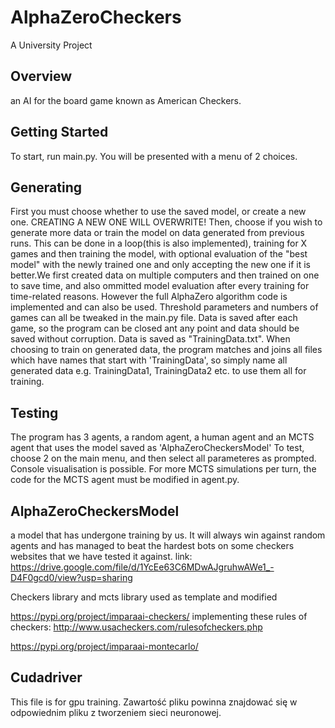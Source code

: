 # AlphaZeroCheckers
A University Project

## Overview
an AI for the board game known as American Checkers. 

## Getting Started
To start, run main.py. You will be presented with a menu of 2 choices.

## Generating 

First you must choose whether to use the saved model, or create a new one. CREATING A NEW ONE WILL OVERWRITE! Then, choose if you wish to generate more data or train the model on data generated from previous runs. This can be done in a loop(this is also implemented), training for X games and then training the model, with optional evaluation of the "best model" with the newly trained one and only accepting the new one if it is better.We first created data on multiple computers and then trained on one to save time, and also ommitted model evaluation after every training for time-related reasons. However the full AlphaZero algorithm code is implemented and can also be used. Threshold parameters and numbers of games can all be tweaked in the main.py file. Data is saved after each game, so the program can be closed ant any point and data should be saved without corruption. Data is saved as "TrainingData.txt". When choosing to train on generated data, the program matches and joins all files which have names that start with 'TrainingData', so simply name all generated data e.g. TrainingData1, TrainingData2 etc. to use them all for training.

## Testing

The program has 3 agents, a random agent, a human agent and an MCTS agent that uses the model saved as 'AlphaZeroCheckersModel'
To test, choose 2 on the main menu, and then select all parameteres as prompted. Console visualisation is possible. For more MCTS simulations per turn, the code for the MCTS agent must be modified in agent.py.

## AlphaZeroCheckersModel 

a model that has undergone training by us. It will always win against random agents and has managed to beat the hardest bots on some checkers websites that we have tested it against.
link: https://drive.google.com/file/d/1YcEe63C6MDwAJgruhwAWe1_-D4F0gcd0/view?usp=sharing


Checkers library and mcts library used as template and modified

https://pypi.org/project/imparaai-checkers/ implementing these rules of checkers: http://www.usacheckers.com/rulesofcheckers.php

https://pypi.org/project/imparaai-montecarlo/


## Cudadriver 
This file is for gpu training. 
Zawartość pliku powinna znajdować się w odpowiednim pliku z tworzeniem sieci neuronowej.

